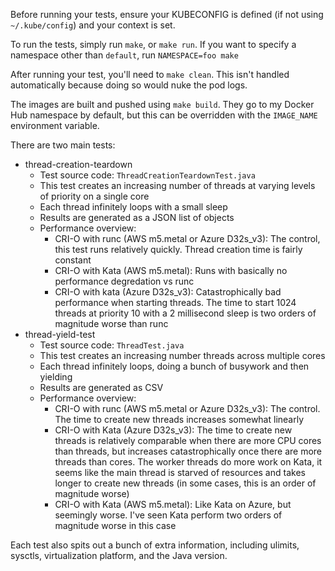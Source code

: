 Before running your tests, ensure your KUBECONFIG is defined (if not using `~/.kube/config`) and your context is set.

To run the tests, simply run `make`, or `make run`. If you want to specify a namespace other than `default`, run `NAMESPACE=foo make`

After running your test, you'll need to `make clean`. This isn't handled automatically because doing so would nuke the pod logs.

The images are built and pushed using `make build`. They go to my Docker Hub namespace by default, but this can be overridden with the `IMAGE_NAME` environment variable.

There are two main tests:

- thread-creation-teardown
  - Test source code: `ThreadCreationTeardownTest.java`
  - This test creates an increasing number of threads at varying levels of priority on a single core
  - Each thread infinitely loops with a small sleep
  - Results are generated as a JSON list of objects
  - Performance overview:
    - CRI-O with runc (AWS m5.metal or Azure D32s_v3): The control, this test runs relatively quickly. Thread creation time is fairly constant
    - CRI-O with Kata (AWS m5.metal): Runs with basically no performance degredation vs runc
    - CRI-O with kata (Azure D32s_v3): Catastrophically bad performance when starting threads. The time to start 1024 threads at priority 10 with a 2 millisecond sleep is two orders of magnitude worse than runc
- thread-yield-test
  - Test source code: `ThreadTest.java`
  - This test creates an increasing number threads across multiple cores
  - Each thread infinitely loops, doing a bunch of busywork and then yielding
  - Results are generated as CSV
  - Performance overview:
    - CRI-O with runc (AWS m5.metal or Azure D32s_v3): The control. The time to create new threads increases somewhat linearly
    - CRI-O with Kata (Azure D32s_v3): The time to create new threads is relatively comparable when there are more CPU cores than threads, but increases catastrophically once there are more threads than cores. The worker threads do more work on Kata, it seems like the main thread is starved of resources and takes longer to create new threads (in some cases, this is an order of magnitude worse)
    - CRI-O with Kata (AWS m5.metal): Like Kata on Azure, but seemingly worse. I've seen Kata perform two orders of magnitude worse in this case


Each test also spits out a bunch of extra information, including ulimits, sysctls, virtualization platform, and the Java version.

